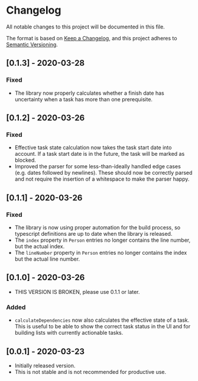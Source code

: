 # Changelog
All notable changes to this project will be documented in this file.

The format is based on [Keep a Changelog](https://keepachangelog.com/en/1.0.0/),
and this project adheres to [Semantic Versioning](https://semver.org/spec/v2.0.0.html).

## [0.1.3] - 2020-03-28
### Fixed
* The library now properly calculates whether a finish date has uncertainty when a task has more than one prerequisite.

## [0.1.2] - 2020-03-26
### Fixed
* Effective task state calculation now takes the task start date into account. If a task start date is in the future, the task will be marked as blocked. 
* Improved the parser for some less-than-ideally handled edge cases (e.g. dates followed by newlines). These should now be correctly parsed and not require the insertion of a whitespace to make the parser happy.

## [0.1.1] - 2020-03-26
### Fixed
* The library is now using proper automation for the build process, so typescript definitions are up to date when the library is released.
* The `index` property in `Person` entries no longer contains the line number, but the actual index.
* The `lineNumber` property in `Person` entries no longer contains the index but the actual line number.

## [0.1.0] - 2020-03-26
* THIS VERSION IS BROKEN, please use 0.1.1 or later.

### Added
* `calculateDependencies` now also calculates the effective state of a task. This is useful to be able to show the correct task status in the UI and for building lists with currently actionable tasks.

## [0.0.1] - 2020-03-23

* Initially released version. 
* This is not stable and is not recommended for productive use.